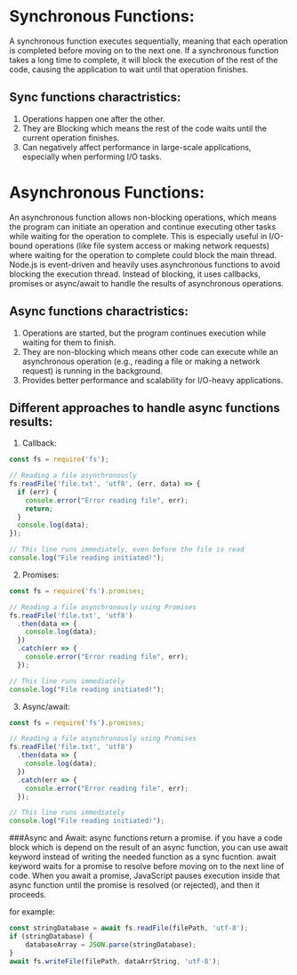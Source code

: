 # Synchronous Functions:
A synchronous function executes sequentially, meaning that each operation is completed before moving on to the next one. If a synchronous function takes a long time to complete, it will block the execution of the rest of the code, causing the application to wait until that operation finishes.

## Sync functions charactristics:
1. Operations happen one after the other.
2. They are Blocking which means the rest of the code waits until the current operation finishes.
3. Can negatively affect performance in large-scale applications, especially when performing I/O tasks.


# Asynchronous Functions:
An asynchronous function allows non-blocking operations, which means the program can initiate an operation and continue executing other tasks while waiting for the operation to complete. This is especially useful in I/O-bound operations (like file system access or making network requests) where waiting for the operation to complete could block the main thread.
Node.js is event-driven and heavily uses asynchronous functions to avoid blocking the execution thread. Instead of blocking, it uses callbacks, promises or async/await to handle the results of asynchronous operations.

## Async functions charactristics:
1. Operations are started, but the program continues execution while waiting for them to finish.
2. They are non-blocking which means other code can execute while an asynchronous operation (e.g., reading a file or making a network request) is running in the background.
3. Provides better performance and scalability for I/O-heavy applications.

## Different approaches to handle async functions results:
1. Callback:
```javascript
const fs = require('fs');

// Reading a file asynchronously
fs.readFile('file.txt', 'utf8', (err, data) => {
  if (err) {
    console.error("Error reading file", err);
    return;
  }
  console.log(data);
});

// This line runs immediately, even before the file is read
console.log("File reading initiated!");
```
2. Promises:
```javascript
const fs = require('fs').promises;

// Reading a file asynchronously using Promises
fs.readFile('file.txt', 'utf8')
  .then(data => {
    console.log(data);
  })
  .catch(err => {
    console.error("Error reading file", err);
  });

// This line runs immediately
console.log("File reading initiated!");
```
3. Async/await:
```javaScript
const fs = require('fs').promises;

// Reading a file asynchronously using Promises
fs.readFile('file.txt', 'utf8')
  .then(data => {
    console.log(data);
  })
  .catch(err => {
    console.error("Error reading file", err);
  });

// This line runs immediately
console.log("File reading initiated!");
```
###Async and Await:
async functions return a promise. if you have a code block which is depend on the result of an async function,
you can use await keyword instead of writing the needed function as a sync fucntion. await keyword waits for a promise to resolve before moving on to the next line of code. When you await a promise, JavaScript pauses execution inside that async function until the promise is resolved (or rejected), and then it proceeds.

for example:
```javascript
const stringDatabase = await fs.readFile(filePath, 'utf-8');
if (stringDatabase) {
    databaseArray = JSON.parse(stringDatabase);
}
await fs.writeFile(filePath, dataArrString, 'utf-8');


